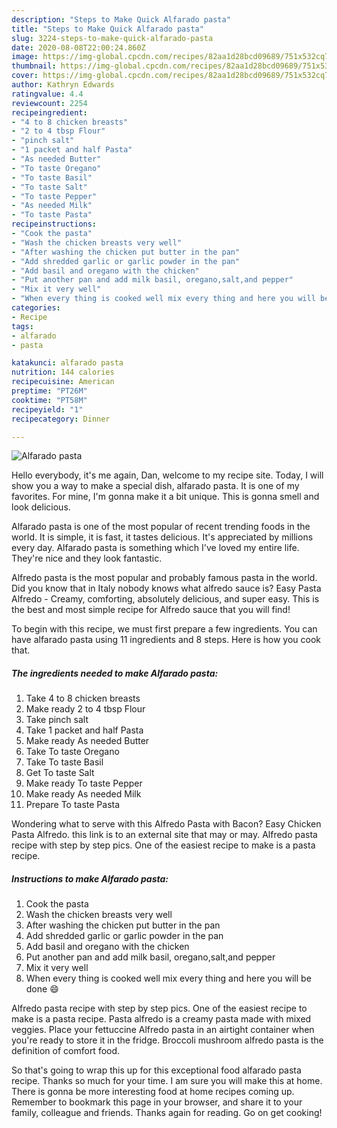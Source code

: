 ```yaml
---
description: "Steps to Make Quick Alfarado pasta"
title: "Steps to Make Quick Alfarado pasta"
slug: 3224-steps-to-make-quick-alfarado-pasta
date: 2020-08-08T22:00:24.860Z
image: https://img-global.cpcdn.com/recipes/82aa1d28bcd09689/751x532cq70/alfarado-pasta-recipe-main-photo.jpg
thumbnail: https://img-global.cpcdn.com/recipes/82aa1d28bcd09689/751x532cq70/alfarado-pasta-recipe-main-photo.jpg
cover: https://img-global.cpcdn.com/recipes/82aa1d28bcd09689/751x532cq70/alfarado-pasta-recipe-main-photo.jpg
author: Kathryn Edwards
ratingvalue: 4.4
reviewcount: 2254
recipeingredient:
- "4 to 8 chicken breasts"
- "2 to 4 tbsp Flour"
- "pinch salt"
- "1 packet and half Pasta"
- "As needed Butter"
- "To taste Oregano"
- "To taste Basil"
- "To taste Salt"
- "To taste Pepper"
- "As needed Milk"
- "To taste Pasta"
recipeinstructions:
- "Cook the pasta"
- "Wash the chicken breasts very well"
- "After washing the chicken put butter in the pan"
- "Add shredded garlic or garlic powder in the pan"
- "Add basil and oregano with the chicken"
- "Put another pan and add milk basil, oregano,salt,and pepper"
- "Mix it very well"
- "When every thing is cooked well mix every thing and here you will be done 😄"
categories:
- Recipe
tags:
- alfarado
- pasta

katakunci: alfarado pasta 
nutrition: 144 calories
recipecuisine: American
preptime: "PT26M"
cooktime: "PT58M"
recipeyield: "1"
recipecategory: Dinner

---
```



![Alfarado pasta](https://img-global.cpcdn.com/recipes/82aa1d28bcd09689/751x532cq70/alfarado-pasta-recipe-main-photo.jpg)

Hello everybody, it's me again, Dan, welcome to my recipe site. Today, I will show you a way to make a special dish, alfarado pasta. It is one of my favorites. For mine, I'm gonna make it a bit unique. This is gonna smell and look delicious.

Alfarado pasta is one of the most popular of recent trending foods in the world. It is simple, it is fast, it tastes delicious. It's appreciated by millions every day. Alfarado pasta is something which I've loved my entire life. They're nice and they look fantastic.

Alfredo pasta is the most popular and probably famous pasta in the world. Did you know that in Italy nobody knows what alfredo sauce is? Easy Pasta Alfredo - Creamy, comforting, absolutely delicious, and super easy. This is the best and most simple recipe for Alfredo sauce that you will find!


To begin with this recipe, we must first prepare a few ingredients. You can have alfarado pasta using 11 ingredients and 8 steps. Here is how you cook that.

<!--inarticleads1-->

##### The ingredients needed to make Alfarado pasta:

1. Take 4 to 8 chicken breasts
1. Make ready 2 to 4 tbsp Flour
1. Take pinch salt
1. Take 1 packet and half Pasta
1. Make ready As needed Butter
1. Take To taste Oregano
1. Take To taste Basil
1. Get To taste Salt
1. Make ready To taste Pepper
1. Make ready As needed Milk
1. Prepare To taste Pasta


Wondering what to serve with this Alfredo Pasta with Bacon? Easy Chicken Pasta Alfredo. this link is to an external site that may or may. Alfredo pasta recipe with step by step pics. One of the easiest recipe to make is a pasta recipe. 

<!--inarticleads2-->

##### Instructions to make Alfarado pasta:

1. Cook the pasta
1. Wash the chicken breasts very well
1. After washing the chicken put butter in the pan
1. Add shredded garlic or garlic powder in the pan
1. Add basil and oregano with the chicken
1. Put another pan and add milk basil, oregano,salt,and pepper
1. Mix it very well
1. When every thing is cooked well mix every thing and here you will be done 😄


Alfredo pasta recipe with step by step pics. One of the easiest recipe to make is a pasta recipe. Pasta alfredo is a creamy pasta made with mixed veggies. Place your fettuccine Alfredo pasta in an airtight container when you&#39;re ready to store it in the fridge. Broccoli mushroom alfredo pasta is the definition of comfort food. 

So that's going to wrap this up for this exceptional food alfarado pasta recipe. Thanks so much for your time. I am sure you will make this at home. There is gonna be more interesting food at home recipes coming up. Remember to bookmark this page in your browser, and share it to your family, colleague and friends. Thanks again for reading. Go on get cooking!

